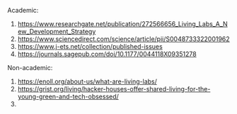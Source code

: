 Academic:
1. https://www.researchgate.net/publication/272566656_Living_Labs_A_New_Development_Strategy
2. https://www.sciencedirect.com/science/article/pii/S0048733322001962
3. https://www.j-ets.net/collection/published-issues
4. https://journals.sagepub.com/doi/10.1177/0044118X09351278

Non-academic:
1. https://enoll.org/about-us/what-are-living-labs/
2. https://grist.org/living/hacker-houses-offer-shared-living-for-the-young-green-and-tech-obsessed/
3. 